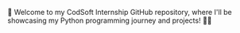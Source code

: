 👋 Welcome to my CodSoft Internship GitHub repository, where I'll be showcasing my Python programming journey and projects! 🐍🚀
